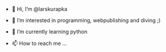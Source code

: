 - 👋 Hi, I’m @larskurapka
- 👀 I’m interested in programming, webpublishing and diving ;)
- 🌱 I’m currently learning python

- 📫 How to reach me ...

<!---
larskurapka/larskurapka is a ✨ special ✨ repository because its `README.md` (this file) appears on your GitHub profile.
You can click the Preview link to take a look at your changes.
--->
